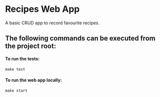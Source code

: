 # Recipes Web App

A basic CRUD app to record favourite recipes.

## The following commands can be executed from the project root:


#### To run the tests:
```
make test
```


#### To run the web app locally:
```
make start
```
